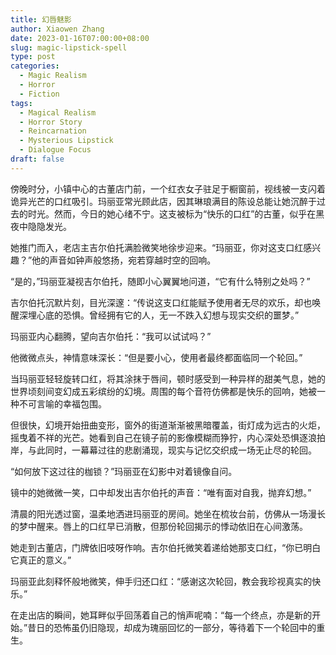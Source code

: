 ```yaml
---
title: 幻唇魅影
author: Xiaowen Zhang
date: 2023-01-16T07:00:00+08:00
slug: magic-lipstick-spell
type: post
categories:
  - Magic Realism
  - Horror
  - Fiction
tags:
  - Magical Realism
  - Horror Story
  - Reincarnation
  - Mysterious Lipstick
  - Dialogue Focus
draft: false
---
```


傍晚时分，小镇中心的古董店门前，一个红衣女子驻足于橱窗前，视线被一支闪着诡异光芒的口红吸引。玛丽亚常光顾此店，因其琳琅满目的陈设总能让她沉醉于过去的时光。然而，今日的她心绪不宁。这支被标为“快乐的口红”的古董，似乎在黑夜中隐隐发光。

她推门而入，老店主吉尔伯托满脸微笑地徐步迎来。“玛丽亚，你对这支口红感兴趣？”他的声音如钟声般悠扬，宛若穿越时空的回响。

“是的，”玛丽亚凝视吉尔伯托，随即小心翼翼地问道，“它有什么特别之处吗？”

吉尔伯托沉默片刻，目光深邃：“传说这支口红能赋予使用者无尽的欢乐，却也唤醒深埋心底的恐惧。曾经拥有它的人，无一不跌入幻想与现实交织的噩梦。”

玛丽亚内心翻腾，望向吉尔伯托：“我可以试试吗？”

他微微点头，神情意味深长：“但是要小心，使用者最终都面临同一个轮回。”

当玛丽亚轻轻旋转口红，将其涂抹于唇间，顿时感受到一种异样的甜美气息，她的世界顷刻间变幻成五彩缤纷的幻境。周围的每个音符仿佛都是快乐的回响，她被一种不可言喻的幸福包围。

但很快，幻境开始扭曲变形，窗外的街道渐渐被黑暗覆盖，街灯成为远古的火炬，摇曳着不祥的光芒。她看到自己在镜子前的影像模糊而狰狞，内心深处恐惧逐浪拍岸，与此同时，一幕幕过往的悲剧涌现，现实与记忆交织成一场无止尽的轮回。

“如何放下这过往的枷锁？”玛丽亚在幻影中对着镜像自问。

镜中的她微微一笑，口中却发出吉尔伯托的声音：“唯有面对自我，抛弃幻想。”

清晨的阳光透过窗，温柔地洒进玛丽亚的房间。她坐在梳妆台前，仿佛从一场漫长的梦中醒来。唇上的口红早已消散，但那份轮回揭示的悸动依旧在心间激荡。

她走到古董店，门牌依旧吱呀作响。吉尔伯托微笑着递给她那支口红，“你已明白它真正的意义。”

玛丽亚此刻释怀般地微笑，伸手归还口红：“感谢这次轮回，教会我珍视真实的快乐。”

在走出店的瞬间，她耳畔似乎回荡着自己的悄声呢喃：“每一个终点，亦是新的开始。”昔日的恐怖虽仍旧隐现，却成为瑰丽回忆的一部分，等待着下一个轮回中的重生。